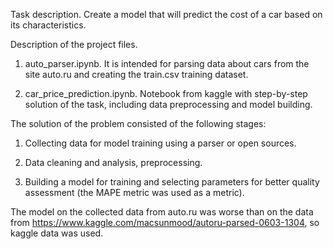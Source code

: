 Task description. Create a model that will predict the cost of a car based on its characteristics.

Description of the project files.

1. auto_parser.ipynb. It is intended for parsing data about cars from the site auto.ru and creating the train.csv training dataset.

2. car_price_prediction.ipynb. Notebook from kaggle with step-by-step solution of the task, including data preprocessing and model building.

The solution of the problem consisted of the following stages: 

1. Collecting data for model training using a parser or open sources.

2. Data cleaning and analysis, preprocessing.

3. Building a model for training and selecting parameters for better quality assessment (the MAPE metric was used as a metric).

The model on the collected data from auto.ru was worse than on the data from https://www.kaggle.com/macsunmood/autoru-parsed-0603-1304, so kaggle data was used.

